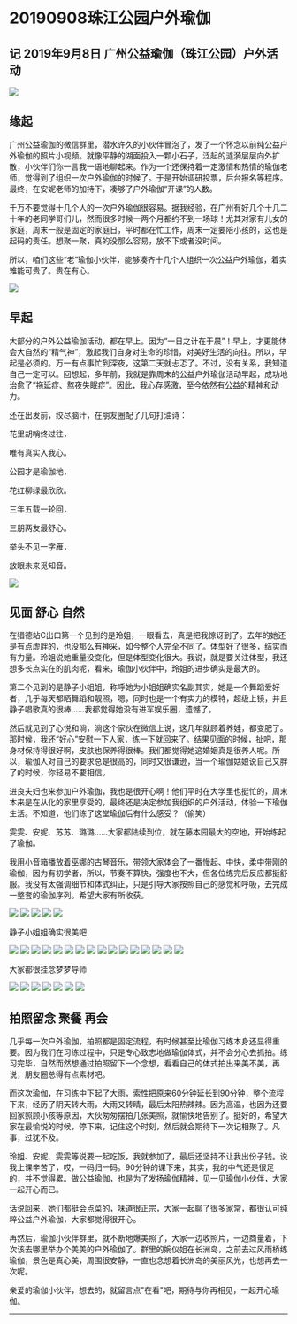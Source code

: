 # 20190908珠江公园户外瑜伽


## **记 2019年9月8日 广州公益瑜伽（珠江公园）户外活动**

![](https://oss.metamind.eu.org/524971d48f305e8e1fce1.jpg.jpeg)

## **缘起**

广州公益瑜伽的微信群里，潜水许久的小伙伴冒泡了，发了一个怀念以前纯公益户外瑜伽的照片小视频。就像平静的湖面投入一颗小石子，泛起的涟漪层层向外扩散，小伙伴们你一言我一语地聊起来。作为一个还保持着一定激情和热情的瑜伽老师，觉得到了组织一次户外瑜伽的时候了。于是开始调研投票，后台报名等程序。最终，在安妮老师的加持下，凑够了户外瑜伽“开课”的人数。

千万不要觉得十几个人的一次户外瑜伽很容易。据我经验，在广州有好几个十几二十年的老同学哥们儿，然而很多时候一两个月都约不到一场球！尤其对家有儿女的家庭，周末一般是固定的家庭日，平时都在忙工作，周末一定要陪小孩的，这也是起码的责任。想聚一聚，真的没那么容易，放不下或者没时间。

所以，咱们这些“老”瑜伽小伙伴，能够凑齐十几个人组织一次公益户外瑜伽，着实难能可贵了。贵在有心。

![](https://oss.metamind.eu.org/eb99e5860ca7b6c7f9419.jpg.jpeg)

## **早起**

大部分的户外公益瑜伽活动，都在早上。因为“一日之计在于晨”！早上，才更能体会大自然的“精气神”，激起我们自身对生命的珍惜，对美好生活的向往。所以，早起是必须的。万一有点事忙到深夜，这第二天就忐忑了。不过，没有关系，我知道自己一定可以。回想起，多年前，我就是靠周末的公益户外瑜伽活动早起，成功地治愈了“拖延症、熬夜失眠症”。因此，我心存感激，至今依然有公益的精神和动力。

还在出发前，绞尽脑汁，在朋友圈配了几句打油诗：

花里胡哨终过往，

唯有真实入我心。

公园才是瑜伽地，

花红柳绿最欣欣。


三年五载一轮回，

三朋两友最舒心。

举头不见一字雁，

放眼未来觅知音。

![](https://oss.metamind.eu.org/6fe2b9f83284f3c7f13ee.jpg.jpeg)

## **见面 舒心 自然**

在猎德站C出口第一个见到的是玲姐，一眼看去，真是把我惊讶到了。去年的她还是有点虚胖的，也没那么有神采，如今整个人完全不同了。体型好了很多，结实而有力量。玲姐说她重量没变化，但是体型变化很大。我说，就是要关注体型，我还想多长点实在的肌肉呢，看来，瑜伽小伙伴中，玲姐的进步确实是最大的。

第二个见到的是静子小姐姐，称呼她为小姐姐确实名副其实，她是一个舞蹈爱好者，几乎每天都晒舞蹈和靓照，嗯，同时也是一个有实力的模特，超级上镜，并且静子唱歌真的很棒……我都觉得她没有进军娱乐圈，遗憾了。

然后就见到了心悦和淌，淌这个家伙在微信上说，这几年就顾着养娃，都变肥了。那时候，我还“好心”安慰一下人家，练一下就回来了。结果见面的时候，扯吧，那身材保持得很好啊，皮肤也保养得很棒。我们都觉得她这婚姻真是很养人呢。所以，瑜伽人对自己的要求总是很高的，同时又很谦逊，当一个瑜伽姑娘说自己又胖了的时候，你轻易不要相信。

进良夫妇也来参加户外瑜伽，我也是很开心啊！他们平时在大学里也挺忙的，周末本来是在从化的家里享受的，最终还是决定参加我组织的户外活动，体验一下瑜伽生活。不知道，他们练了这堂瑜伽后有什么感受？（偷笑）

雯雯、安妮、苏苏、璐璐……大家都陆续到位，就在藤本园最大的空地，开始练起了瑜伽。

我用小音箱播放着巫娜的古琴音乐，带领大家体会了一番慢起、中快，柔中带刚的瑜伽，因为有初学者，所以，节奏不算快，强度也不大，但各位练完后反应都挺舒服。我没有太强调细节和体式纠正，只是引导大家按照自己的感觉和呼吸，去完成一整套的瑜伽序列。希望大家有所收获。

![](https://oss.metamind.eu.org/fd14744f9047b9415b829.jpg.jpeg)
![](https://oss.metamind.eu.org/2af37ee17bbdf6fae313e.jpg.jpeg)
![](https://oss.metamind.eu.org/dbdabe7bd353e09e136b4.jpg.jpeg)
![](https://oss.metamind.eu.org/c93418ff8cdcff1939bbf.jpg.jpeg)
![](https://oss.metamind.eu.org/2739f2cc307a8d35cf30d.jpg.jpeg)

静子小姐姐确实很美吧

![](https://oss.metamind.eu.org/01f98bc95ae579d74785f.jpg.jpeg)
![](https://oss.metamind.eu.org/3a43d236e0fca76a1f9c3.jpg.jpeg)
![](https://oss.metamind.eu.org/182db949edcb0843736e6.jpg.jpeg)
![](https://oss.metamind.eu.org/d23125bdf7634f62fc46d.jpg.jpeg)
![](https://oss.metamind.eu.org/5284ab9dba426dac24eca.jpg.jpeg)
![](https://oss.metamind.eu.org/dc5d3cd4dc4142a174e50.jpg.jpeg)
![](https://oss.metamind.eu.org/db64f2d36c3b602863ce7.jpg.jpeg)
![](https://oss.metamind.eu.org/301bb4869fde21ff4b74c.jpg.jpeg)
![](https://oss.metamind.eu.org/a6bf747a920a89b924aab.jpg.jpeg)
![](https://oss.metamind.eu.org/3ea076f562e2ffa98d676.jpg.jpeg)
![](https://oss.metamind.eu.org/17963757bc49061caa36b.jpg.jpeg)
![](https://oss.metamind.eu.org/a6ae35caa3ca1eae72dd0.jpg.jpeg)
![](https://oss.metamind.eu.org/3517539eefc353a67c3f7.jpg.jpeg)
![](https://oss.metamind.eu.org/f78320e2007f75ffe5580.jpg.jpeg)
![](https://oss.metamind.eu.org/bd407d285a6ac9b1d646c.jpg.jpeg)
![](https://oss.sssmoe.com/wp-content/uploads202406091426150.jpg)

大家都很挂念梦梦导师

![](https://oss.metamind.eu.org/d9754f05b495fcfd7f57a.jpg.jpeg)
![](https://oss.metamind.eu.org/7671cb84a6540657f1dad.jpg.jpeg)
![](https://oss.metamind.eu.org/9abd7ce30a3118ae3f177.jpg.jpeg)
![](https://oss.metamind.eu.org/6bcaaef6a8da1d860bc3f.jpg.jpeg)
![](https://oss.metamind.eu.org/6f528f96e7d802f9bcbef.jpg.jpeg)
![](https://oss.metamind.eu.org/d2af6fcbb2dd6881e2538.jpg.jpeg)
![](https://oss.metamind.eu.org/5cfa528543ce885fae42c.jpg.jpeg)


## **拍照留念 聚餐 再会**

几乎每一次户外瑜伽，拍照都是固定流程，有时候甚至比瑜伽习练本身还显得重要。因为我们在习练过程中，只是专心致志地做瑜伽体式，并不会分心去抓拍。练习完毕，自然而然想通过拍照留下一个念想，看看自己的体式拍出来美不美，再说，朋友圈总得有点素材吧。

而这次瑜伽，在习练中下起了大雨，索性把原来60分钟延长到90分钟，整个流程下来，经历了阴天转大雨，大雨又转晴，最后太阳热辣辣。因为高温，也因为还要回家照顾小孩等原因，大伙匆匆摆拍几张美照，就愉快地告别了。挺好的，希望大家在最愉悦的时候，停下来，记住这个时刻，然后就会期待下一次记相聚了。凡事，过犹不及。

玲姐、安妮、雯雯等说要一起吃饭，我就参加了，最后还坚持不让我出份子钱。说我上课辛苦了，哎，一码归一码。90分钟的课下来，其实，我的中气还是很足的，并不觉得累。做公益瑜伽，也是为了发扬瑜伽精神，见一见瑜伽小伙伴，大家一起开心而已。

话说回来，她们都挺会点菜的，味道很正宗，大家一起聊了很多家常，都很认可纯粹公益户外瑜伽，大家都觉得很开心。

再然后，瑜伽小伙伴群里，就不断地爆美照了，大家一边收照片，一边商量着，下次该去哪里举办个美美的户外瑜伽了。群里的婉仪姐在长洲岛，之前去过风雨桥练瑜伽，景色是真心美，周围很安静，一直也念想着长洲岛的美丽风光，也想再去一次呢。

亲爱的瑜伽小伙伴，想去的，就留言点"在看"吧，期待与你再相见，一起开心瑜伽。

---


